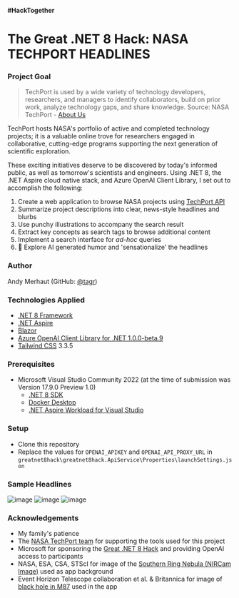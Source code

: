 ﻿**#HackTogether**
# The Great .NET 8 Hack: NASA TECHPORT HEADLINES

### Project Goal
> TechPort is used by a wide variety of technology developers, researchers, and managers to identify collaborators, build on prior work, analyze technology gaps, and share knowledge.
> Source: NASA TechPort - [About Us](https://techport.nasa.gov/about)

TechPort hosts NASA's portfolio of active and completed technology projects; it is a valuable online trove for researchers engaged in collaborative, cutting-edge programs supporting the next generation of scientific exploration.

These exciting initiatives deserve to be discovered by today's informed public, as well as tomorrow's scientists and engineers. Using .NET 8, the .NET Aspire cloud native stack, and Azure OpenAI Client Library, I set out to accomplish the following:

1. Create a web application to browse NASA projects using [TechPort API](https://techport.nasa.gov/help/articles/api)
2. Summarize project descriptions into clear, news-style headlines and blurbs
3. Use punchy illustrations to accompany the search result
4. Extract key concepts as search tags to browse additional content
5. Implement a search interface for *ad-hoc* queries
6. 🤡 Explore AI generated humor and 'sensationalize' the headlines

### Author
Andy Merhaut (GitHub: [@tagr](https://github.com/tagr))

### Technologies Applied
* [.NET 8 Framework](https://dotnet.microsoft.com/en-us/download/dotnet/8.0)
* [.NET Aspire](https://devblogs.microsoft.com/dotnet/introducing-dotnet-aspire-simplifying-cloud-native-development-with-dotnet-8/)
* [Blazor](https://dotnet.microsoft.com/en-us/apps/aspnet/web-apps/blazor)
* [Azure OpenAI Client Library for .NET 1.0.0-beta.9](https://learn.microsoft.com/en-us/dotnet/api/overview/azure/ai.openai-readme?view=azure-dotnet-preview)
* [Tailwind CSS](https://tailwindcss.com/) 3.3.5

### Prerequisites
* Microsoft Visual Studio Community 2022 (at the time of submission was Version 17.9.0 Preview 1.0)
  * [.NET 8 SDK](https://dotnet.microsoft.com/en-us/download/dotnet/8.0)
  * [Docker Desktop](https://www.docker.com/products/docker-desktop/)
  * [.NET Aspire Workload for Visual Studio](https://learn.microsoft.com/en-us/dotnet/aspire/get-started/quickstart-build-your-first-aspire-app?tabs=visual-studio)

### Setup
* Clone this repository
* Replace the values for `OPENAI_APIKEY` and `OPENAI_API_PROXY_URL` in `greatnet8hack\greatnet8hack.ApiService\Properties\launchSettings.json`
  
### Sample Headlines
![image](https://github.com/tagr/greatnet8hack-techport/assets/1758035/dd429eda-6fc5-4c4d-9371-d777ee392329)
![image](https://github.com/tagr/greatnet8hack-techport/assets/1758035/4667a557-91d7-4074-94ab-713c9e5819c3)
![image](https://github.com/tagr/greatnet8hack-techport/assets/1758035/e53b0ca3-200b-4766-9ec9-0759e43bf719)

### Acknowledgements
* My family's patience
* The [NASA TechPort team](https://techport.nasa.gov/about) for supporting the tools used for this project
* Microsoft for sponsoring the [Great .NET 8 Hack](https://github.com/microsoft/hack-together-dotnet) and providing OpenAI access to participants
* NASA, ESA, CSA, STScI for image of the [Southern Ring Nebula (NIRCam Image)](https://webbtelescope.org/contents/media/images/2022/033/01G70BGTSYBHS69T7K3N3ASSEB?Collection=First%20Images) used as app background
* Event Horizon Telescope collaboration et al. & Britannica for image of [black hole in M87](https://www.britannica.com/place/Virgo-A#/media/1/630116/239625) used in the app

